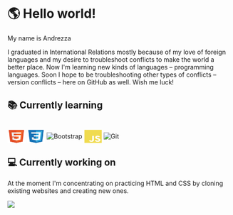 # 🌎 Hello world!

My name is Andrezza

I graduated in International Relations mostly because of my love of foreign languages and my desire to troubleshoot conflicts to make the world a better place. Now I'm learning new kinds of languages – programming languages. Soon I hope to be troubleshooting other types of conflicts – version conflicts – here on GitHub as well. Wish me luck!


## 📚 Currently learning 
  
<div style="display: inline_block"><br>
  <img align="center" alt="HTML" height="30" width="40" src="https://raw.githubusercontent.com/devicons/devicon/master/icons/html5/html5-original.svg">
  <img align="center" alt="CSS" height="30" width="40" src="https://raw.githubusercontent.com/devicons/devicon/master/icons/css3/css3-original.svg">
  <img align="center" alt="Bootstrap" height="30" width="40" src="https://upload.wikimedia.org/wikipedia/commons/b/b2/Bootstrap_logo.svg">
  <img align="center" alt="Javascript" height="30" width="40" src="https://raw.githubusercontent.com/devicons/devicon/master/icons/javascript/javascript-plain.svg">
  <img align="center" alt="Git" color="white" height="30 width="40" src="https://cdn.jsdelivr.net/gh/devicons/devicon/icons/git/git-original.svg">
</div>


## 💻 Currently working on

At the moment I'm concentrating on practicing HTML and CSS by cloning existing websites and creating new ones. 

<div>
  <a href="https://github.com/andrezzasouza">
  <img height="180em" src="https://github-readme-stats.vercel.app/api/top-langs/?username=andrezzasouza&layout=compact&langs_count=7&theme=synthwave"/>
</div>
